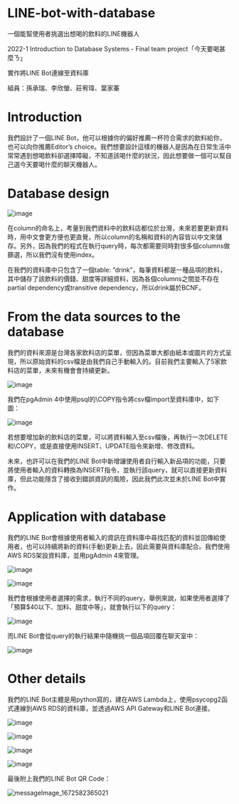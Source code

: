# LINE-bot-with-database
一個能幫使用者挑選出想喝的飲料的LINE機器人

2022-1 Introduction to Database Systems - Final team project「今天要喝甚麼ㄋ」

實作將LINE Bot連線至資料庫

組員：孫承瑞、李欣螢、莊宥瑋、葉家蓁

# Introduction

我們設計了一個LINE Bot，他可以根據你的偏好推薦一杯符合需求的飲料給你，也可以向你推薦Editor’s choice。我們想要設計這樣的機器人是因為在日常生活中常常遇到想喝飲料卻選擇障礙，不知道該喝什麼的狀況，因此想要做一個可以幫自己選今天要喝什麼的聊天機器人。

# Database design

![image](https://user-images.githubusercontent.com/86657062/224308781-911abd7d-71c0-4dc4-b546-8c410cdfd2f3.png)

在column的命名上，考量到我們資料中的飲料店都位於台灣，未來若要更新資料時，用中文會更方便也更直覺，所以column的名稱和資料的內容皆以中文來儲存。另外，因為我們的程式在執行query時，每次都需要同時對很多個columns做篩選，所以我們沒有使用index。

在我們的資料庫中只包含了一個table: ”drink”，每筆資料都是一種品項的飲料，其中儲存了該飲料的價錢、甜度等詳細資料，因為各個columns之間並不存在partial dependency或transitive dependency，所以drink屬於BCNF。

# From the data sources to the database

我們的資料來源是台灣各家飲料店的菜單，但因為菜單大都由紙本或圖片的方式呈現，所以原始資料的csv檔是由我們自己手動輸入的。目前我們主要輸入了5家飲料店的菜單，未來有機會會持續更新。

![image](https://user-images.githubusercontent.com/86657062/224308873-5898864f-d28a-48cd-8f7d-f6d45c5860c5.png)

我們在pgAdmin 4中使用psql的\COPY指令將csv檔import至資料庫中，如下圖：

![image](https://user-images.githubusercontent.com/86657062/224309034-0cf1dca8-2608-4575-bbd8-dae9d1b244e9.png)

若想要增加新的飲料店的菜單，可以將資料輸入至csv檔後，再執行一次DELETE和\COPY，或是直接使用INSERT、UPDATE指令來新增、修改資料。
  
未來，也許可以在我們的LINE Bot中新增讓使用者自行輸入新品項的功能，只要將使用者輸入的資料轉換為INSERT指令，並執行該query，就可以直接更新資料庫，但此功能隱含了接收到錯誤資訊的風險，因此我們此次並未於LINE Bot中實作。

# Application with database

我們的LINE Bot會根據使用者輸入的資訊在資料庫中尋找匹配的資料並回傳給使用者，也可以持續將新的資料(手動)更新上去，因此需要與資料庫配合。我們使用AWS RDS架設資料庫，並用pgAdmin 4來管理。

![image](https://user-images.githubusercontent.com/86657062/224309130-6524f250-7321-4cb6-91a5-d7820766e716.png)

![image](https://user-images.githubusercontent.com/86657062/224309144-cdd21831-1e24-40ab-a472-08a4bb8f4d19.png)

我們會根據使用者選擇的需求，執行不同的query，舉例來說，如果使用者選擇了「預算$40以下、加料、甜度中等」，就會執行以下的query：

![image](https://user-images.githubusercontent.com/86657062/224309216-bb6ba390-460b-48df-afd1-d1d8d5e77de6.png)
 
而LINE Bot會從query的執行結果中隨機挑一個品項回覆在聊天室中：

![image](https://user-images.githubusercontent.com/86657062/224309250-73eb7684-e219-43aa-a91c-e45b10c9686f.png)

# Other details

我們的LINE Bot主體是用python寫的，建在AWS Lambda上，使用psycopg2函式連線到AWS RDS的資料庫，並透過AWS API Gateway和LINE Bot連接。
 
![image](https://user-images.githubusercontent.com/86657062/224309403-8e0a67c3-bbe5-4d74-8a6e-1e90c6c12ff3.png)

![image](https://user-images.githubusercontent.com/86657062/224309406-8b43c965-2f2e-4e5a-965f-bad081e543ec.png)

![image](https://user-images.githubusercontent.com/86657062/224309422-525aaa6c-9fe7-4973-97a5-99237aa5f7a3.png)

![image](https://user-images.githubusercontent.com/86657062/224309448-c47bf2e7-30c1-4921-9ee2-f99c3d4622ac.png)
 
最後附上我們的LINE Bot QR Code：

 ![messageImage_1672582365021](https://user-images.githubusercontent.com/86657062/224308357-8834fb32-d2bb-4b95-be5b-834d8d67f825.jpg)


